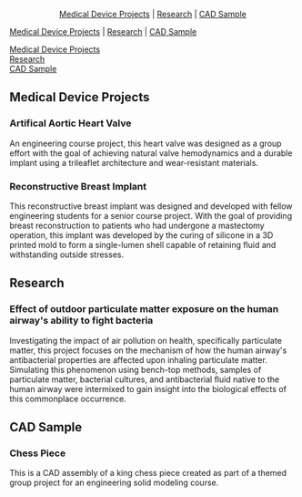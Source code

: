 <p align="center">
  <a href="https://www.rmclaughlin-projects.github.io/#medical-device-projects">Medical Device Projects</a> | 
  <a href="https://www.rmclaughlin-projects.github.io/#research">Research</a> | 
  <a href="https://www.rmclaughlin-projects.github.io/#cad-sample">CAD Sample</a>
</p>

<p>
  <a href="https://www.rmclaughlin-projects.github.io/#medical-device-projects">Medical Device Projects</a> | 
  <a href="https://www.rmclaughlin-projects.github.io/#research">Research</a> | 
  <a href="https://www.rmclaughlin-projects.github.io/#cad-sample">CAD Sample</a>
</p>

[Medical Device Projects](https://www.rmclaughlin-projects.github.io/#medical-device-projects)  
[Research](https://www.rmclaughlin-projects.github.io/#research)  
[CAD Sample](https://www.rmclaughlin-projects.github.io/#cad-sample)

## Medical Device Projects

### Artifical Aortic Heart Valve

An engineering course project, this heart valve was designed as a group effort with the goal of achieving natural valve hemodynamics and a durable implant using a trileaflet architecture and wear-resistant materials.

### Reconstructive Breast Implant

This reconstructive breast implant was designed and developed with fellow engineering students for a senior course project. With the goal of providing breast reconstruction to patients who had undergone a mastectomy operation, this implant was developed by the curing of silicone in a 3D printed mold to form a single-lumen shell capable of retaining fluid and withstanding outside stresses.

## Research

### Effect of outdoor particulate matter exposure on the human airway's ability to fight bacteria

Investigating the impact of air pollution on health, specifically particulate matter, this project focuses on the mechanism of how the human airway's antibacterial properties are affected upon inhaling particulate matter. Simulating this phenomenon using bench-top methods, samples of particulate matter, bacterial cultures, and antibacterial fluid native to the human airway were intermixed to gain insight into the biological effects of this commonplace occurrence.

## CAD Sample

### Chess Piece

This is a CAD assembly of a king chess piece created as part of a themed group project for an engineering solid modeling course.


